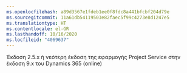 ```yaml
---
ms.openlocfilehash: a89d3567e1fdeb1ee0f8fdc8a441bfcbf204d79e
ms.sourcegitcommit: 11a61db54119503e82faec5f99c4273e8d1247e5
ms.translationtype: HT
ms.contentlocale: el-GR
ms.lasthandoff: 10/16/2020
ms.locfileid: "4069637"
---
```

Έκδοση 2.5.x ή νεότερη έκδοση της εφαρμογής Project Service στην έκδοση 9.x του Dynamics 365 (online)
